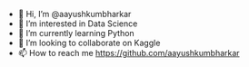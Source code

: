 - 👋 Hi, I’m @aayushkumbharkar
- 👀 I’m interested in Data Science
- 🌱 I’m currently learning Python
- 💞️ I’m looking to collaborate on Kaggle
- 📫 How to reach me https://github.com/aayushkumbharkar

<!---
TechnicalTackle/TechnicalTackle is a ✨ special ✨ repository because its `README.md` (this file) appears on your GitHub profile.
You can click the Preview link to take a look at your changes.
--->
